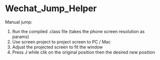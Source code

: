 # Wechat_Jump_Helper

Manual jump:
1. Run the compiled .class file (takes the phone screen resolution as params)
2. Use screen project to project screen to PC / Mac
3. Adjust the projected screen to fit the window
4. Press J while clik on the original position then the desired new position
